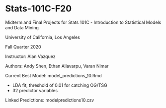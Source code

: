 # Stats-101C-F20
Midterm and Final Projects for Stats 101C - Introduction to Statistical Models and Data Mining

University of California, Los Angeles

Fall Quarter 2020

Instructor: Alan Vazquez

Authors: Andy Shen, Ethan Allavarpu, Varan Nimar

Current Best Model: model_predictions_10.Rmd
  - LDA fit, threshold of 0.01 for catching OG/TSG
  - 32 predictor variables

Linked Predictions: modelpredictions10.csv
